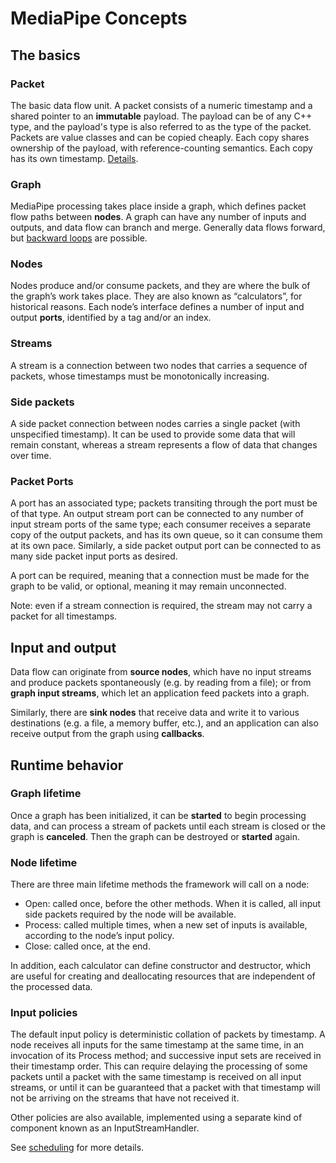 # MediaPipe Concepts

## The basics

### Packet

The basic data flow unit. A packet consists of a numeric timestamp and a shared pointer to an **immutable** payload. The payload can be of any C++ type, and the payload's type is also referred to as the type of the packet. Packets are value classes and can be copied cheaply. Each copy shares ownership of the payload, with reference-counting semantics. Each copy has its own timestamp. [Details](packets.md).

### Graph

MediaPipe processing takes place inside a graph, which defines packet flow paths
between **nodes**. A graph can have any number of inputs and outputs, and data
flow can branch and merge. Generally data flows forward, but
[backward loops](cycles.md) are possible.

### Nodes

Nodes produce and/or consume packets, and they are where the bulk of the graph’s
work takes place. They are also known as “calculators”, for historical reasons.
Each node’s interface defines a number of input and output **ports**, identified by
a tag and/or an index.

### Streams

A stream is a connection between two nodes that carries a sequence of packets,
whose timestamps must be monotonically increasing.

### Side packets

A side packet connection between nodes carries a single packet (with unspecified
timestamp). It can be used to provide some data that will remain constant,
whereas a stream represents a flow of data that changes over time.

### Packet Ports

A port has an associated type; packets transiting through the port must be of
that type. An output stream port can be connected to any number of
input stream ports of the same type; each consumer receives a separate copy of
the output packets, and has its own queue, so it can consume them at its own
pace. Similarly, a side packet output port can be connected to as many side
packet input ports as desired.

A port can be required, meaning that a connection must be made for the graph to
be valid, or optional, meaning it may remain unconnected.

Note: even if a stream connection is required, the stream may not carry a packet for all timestamps.

## Input and output

Data flow can originate from **source nodes**, which have no input streams and
produce packets spontaneously (e.g. by reading from a file); or from **graph input streams**, which let an application feed packets into a graph.

Similarly, there are **sink nodes** that receive data and write it to various
destinations (e.g. a file, a memory buffer, etc.), and an application can also
receive output from the graph using **callbacks**.

## Runtime behavior

### Graph lifetime

Once a graph has been initialized, it can be **started** to begin processing
data, and can process a stream of packets until each stream is closed or the
graph is **canceled**. Then the graph can be destroyed or **started** again.

### Node lifetime

There are three main lifetime methods the framework will call on a node:

-   Open: called once, before the other methods. When it is called, all input
    side packets required by the node will be available.
-   Process: called multiple times, when a new set of inputs is available,
    according to the node’s input policy.
-   Close: called once, at the end.

In addition, each calculator can define constructor and destructor, which are
useful for creating and deallocating resources that are independent of the
processed data.

### Input policies

The default input policy is deterministic collation of packets by timestamp. A node receives
all inputs for the same timestamp at the same time, in an invocation of its
Process method; and successive input sets are received in their timestamp order. This can
require delaying the processing of some packets until a packet with the same
timestamp is received on all input streams, or until it can be guaranteed that a
packet with that timestamp will not be arriving on the streams that have not
received it.

Other policies are also available, implemented using a separate kind of
component known as an InputStreamHandler.

See [scheduling](scheduling_sync.md) for more details.
